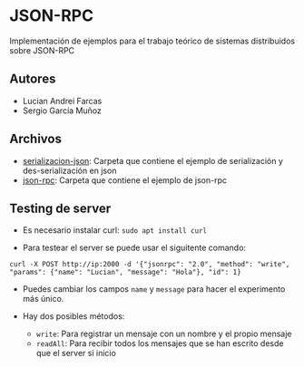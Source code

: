 # JSON-RPC

Implementación de ejemplos para el trabajo teórico de sistemas distribuidos sobre JSON-RPC

## Autores

- Lucian Andrei Farcas
- Sergio García Muñoz

## Archivos

- [serializacion-json](./serializacion-json): Carpeta que contiene el ejemplo de serialización y des-serialización en json
- [json-rpc](./json-rpc): Carpeta que contiene el ejemplo de json-rpc

## Testing de server

- Es necesario instalar curl:
`sudo apt install curl`

- Para testear el server se puede usar el siguitente comando:

`curl -X POST http://ip:2000 -d '{"jsonrpc": "2.0", "method": "write", "params": {"name": "Lucian", "message": "Hola"}, "id": 1}`

- Puedes cambiar los campos `name` y `message` para hacer el experimento más único.

- Hay dos posibles métodos:
  - `write`: Para registrar un mensaje con un nombre y el propio mensaje
  - `readAll`: Para recibir todos los mensajes que se han escrito desde que el server si inicio

